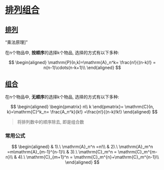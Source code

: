 # [排列组合][1]

## [排列][2]

<q>乘法原理]</q>

在n个物品中, **按顺序**的选择k个物品, 选择的方式有以下多种:

$$
\begin{aligned}
\mathrm{P}(n,k)=\mathrm{A}_n^k= \frac{n!}{(n-k)!} = n(n-1)\cdots(n-k+1)\\
\end{aligned}
$$

## [组合][3]

在n个物品中, **无顺序**的选择k个物品, 选择的方式有以下多种:

$$
\begin{aligned}
\begin{pmatrix}
	n\\
	k
\end{pmatrix}=
\mathrm{C}(n, k)=\mathrm{C}^k_n= \frac{A_n^k}{k!} =\frac{n!}{(n-k)!k!}
\end{aligned}
$$

> 将排列数中的顺序除去, 即是组合数

### 常用公式

$$
\begin{aligned}
& 1).\ \mathrm{A}_n^n =n!\\
& 2).\ \mathrm{A}_m^n =m\mathrm{A}_{m-1}^{n-1}\\
& 3).\ \mathrm{C}_m^n = \mathrm{C}_m^{m-n}\\
& 4).\ \mathrm{C}_{m+1}^n = \mathrm{C}_m^{n}+\mathrm{C}_m^{n-1}\\
\end{aligned}
$$

[1]: https://oi-wiki.org/math/combinatorics/combination/
[2]: https://baike.baidu.com/item/%E6%8E%92%E5%88%97%E6%95%B0%E5%85%AC%E5%BC%8F/8532609
[3]: https://baike.baidu.com/item/%E7%BB%84%E5%90%88%E6%95%B0/2153250?fromModule=lemma_inlink

